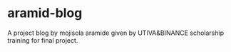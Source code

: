# aramid-blog

A project blog by mojisola aramide given by UTIVA&BINANCE scholarship training for final project.
